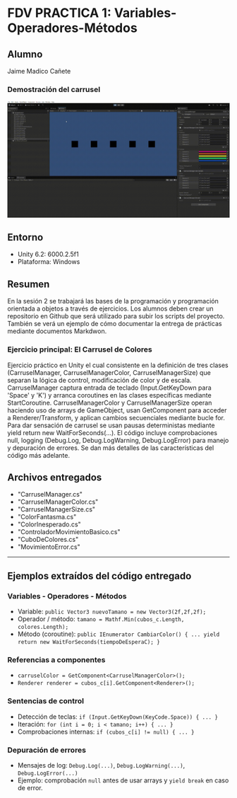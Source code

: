 # FDV PRACTICA 1: Variables-Operadores-Métodos

## Alumno
Jaime Madico Cañete

### Demostración del carrusel
![Demostración del carrusel](Docs/demo-carrusel.gif)

## Entorno
- Unity 6.2: 6000.2.5f1
- Plataforma: Windows

## Resumen
En la sesión 2 se trabajará las bases de la programación y programación orientada a objetos a través de ejercicios. 
Los alumnos deben crear un repositorio en Github que será utilizado para subir los scripts del proyecto. 
También se verá un ejemplo de cómo documentar la entrega de prácticas mediante documentos Markdwon.

### Ejercicio principal: El Carrusel de Colores
Ejercicio práctico en Unity el cual consistente en la definición de tres clases (CarruselManager, CarruselManagerColor, CarruselManagerSize) que separan la lógica de control, modificación de color y de escala.
CarruselManager captura entrada de teclado (Input.GetKeyDown para 'Space' y 'K') y arranca coroutines en las clases específicas mediante StartCoroutine.
CarruselManagerColor y CarruselManagerSize operan haciendo uso de arrays de GameObject, usan GetComponent para acceder a Renderer/Transform, y aplican cambios secuenciales mediante bucle for.
Para dar sensación de carrusel se usan pausas deterministas mediante yield return new WaitForSeconds(...).
El código incluye comprobaciones null, logging (Debug.Log, Debug.LogWarning, Debug.LogError) para manejo y depuración de errores. Se dan más detalles de las características del código más adelante.

## Archivos entregados
- "CarruselManager.cs"
- "CarruselManagerColor.cs"
- "CarruselManagerSize.cs"
- "ColorFantasma.cs"
- "ColorInesperado.cs"
- "ControladorMovimientoBasico.cs"
- "CuboDeColores.cs"
- "MovimientoError.cs"

---

## Ejemplos extraídos del código entregado

### Variables - Operadores - Métodos
- Variable: `public Vector3 nuevoTamano = new Vector3(2f,2f,2f);`
- Operador / método: `tamano = Mathf.Min(cubos_c.Length, colores.Length);`
- Método (coroutine): `public IEnumerator CambiarColor() { ... yield return new WaitForSeconds(tiempoDeEsperaC); }`

### Referencias a componentes
- `carruselColor = GetComponent<CarruselManagerColor>();`
- `Renderer renderer = cubos_c[i].GetComponent<Renderer>();`

### Sentencias de control
- Detección de teclas: `if (Input.GetKeyDown(KeyCode.Space)) { ... }`
- Iteración: `for (int i = 0; i < tamano; i++) { ... }`
- Comprobaciones internas: `if (cubos_c[i] != null) { ... }`

### Depuración de errores
- Mensajes de log: `Debug.Log(...)`, `Debug.LogWarning(...)`, `Debug.LogError(...)`
- Ejemplo: comprobación `null` antes de usar arrays y `yield break` en caso de error.


